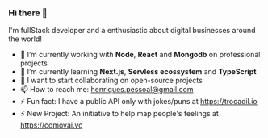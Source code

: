### Hi there 👋

I'm fullStack developer and a enthusiastic about digital businesses around the world!

- 🔭 I’m currently working with <strong>Node</strong>, <strong>React</strong> and <strong>Mongodb</strong> on professional projects
- 🌱 I’m currently learning <strong>Next.js</strong>, <strong>Servless ecossystem</strong> and <strong>TypeScript</strong>
- 👯 I want to start collaborating on open-source projects
- 📫 How to reach me: henriques.pessoal@gmail.com
- ⚡ Fun fact: I have a public API only with jokes/puns at https://trocadil.io
- ⚡ New Project: An initiative to help map people's feelings at https://comovai.vc

